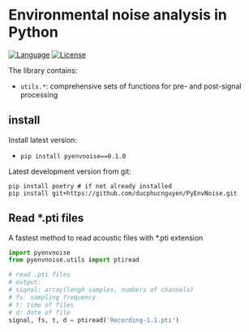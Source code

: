 Environmental noise analysis in Python
=====================

[![Language](https://img.shields.io/badge/python-v3.7-green.svg)](https://www.python.org/)
[![License](https://img.shields.io/badge/license-MIT-green.svg)](https://github.com/ducphucnguyen/PyEnvNoise/blob/master/LICENSE)

The library contains:

- `utils.*`: comprehensive sets of functions for pre- and post-signal processing


## install

Install latest version:

- `pip install pyenvnoise==0.1.0`

Latest development version from git:

```
pip install poetry # if not already installed
pip install git+https://github.com/ducphucnguyen/PyEnvNoise.git
```

## Read *.pti files

A fastest method to read acoustic files with *.pti extension

```python
import pyenvnoise
from pyenvnoise.utils import ptiread

# read .pti files
# output:
# signal: array(lengh samples, numbers of channels)
# fs: sampling frequency
# t: time of files
# d: date of file
signal, fs, t, d = ptiread('Recording-1.1.pti')

